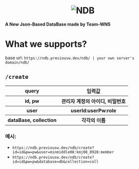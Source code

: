 <h1 align="center"><img src="" alt= NDB></h1>
<strong align="center">A New Json-Based DataBase made by Team-WNS</strong>


# What we supports?
base url: ```https://ndb.previousw.dev/ndb/ | your own server's domain/ndb/ ```

## `/create`

<table>
  <tr>
    <th>query</th>
    <th>입력값</th>
  </tr>
  <tr>
    <th>id, pw</th>
    <th>관리자 계정의 아이디, 비밀번호</th>
  </tr>
  <tr>
    <th>user</th>
    <th>userId:userPw:role</th>
  </tr>
  <tr>
    <th>dataBase, collection</th>
    <th>각각의 이름</th>
  </tr>
</table>

### 예시: 
- ``` https://ndb.previousw.dev/ndb/create?id=id&pw=pw&user=minmiddle08:kmj08_0928:member ```
- ``` https://ndb.previousw.dev/ndb/create?id=id&pw=pw&database=db&collection=coll ```



